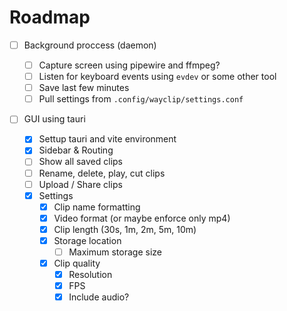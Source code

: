 # Roadmap

- [ ] Background proccess (daemon)

  - [ ] Capture screen using pipewire and ffmpeg?
  - [ ] Listen for keyboard events using `evdev` or some other tool
  - [ ] Save last few minutes
  - [ ] Pull settings from `.config/wayclip/settings.conf`

- [ ] GUI using tauri
  - [x] Settup tauri and vite environment
  - [x] Sidebar & Routing
  - [ ] Show all saved clips
  - [ ] Rename, delete, play, cut clips
  - [ ] Upload / Share clips
  - [x] Settings
    - [x] Clip name formatting
    - [x] Video format (or maybe enforce only mp4)
    - [x] Clip length (30s, 1m, 2m, 5m, 10m)
    - [x] Storage location
      - [ ] Maximum storage size
    - [x] Clip quality
      - [x] Resolution
      - [x] FPS
      - [x] Include audio?

